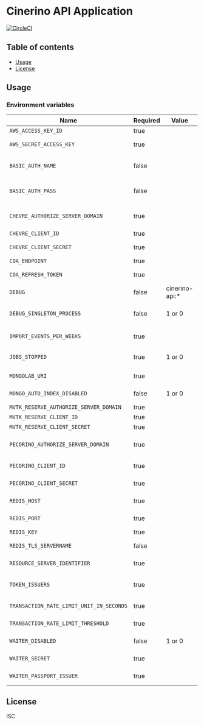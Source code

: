 # Cinerino API Application

[![CircleCI](https://circleci.com/gh/cinerino/api.svg?style=svg)](https://circleci.com/gh/cinerino/api)

## Table of contents

* [Usage](#usage)
* [License](#license)

## Usage

### Environment variables

| Name                                     | Required | Value          | Purpose                            |
| ---------------------------------------- | -------- | -------------- | ---------------------------------- |
| `AWS_ACCESS_KEY_ID`                      | true     |                | AWS access key                     |
| `AWS_SECRET_ACCESS_KEY`                  | true     |                | AWS secret access key              |
| `BASIC_AUTH_NAME`                        | false    |                | Basic authentication user name     |
| `BASIC_AUTH_PASS`                        | false    |                | Basic authentication user password |
| `CHEVRE_AUTHORIZE_SERVER_DOMAIN`         | true     |                | Chevre authorize server domain     |
| `CHEVRE_CLIENT_ID`                       | true     |                | Chevre client id                   |
| `CHEVRE_CLIENT_SECRET`                   | true     |                | Chevre client secret               |
| `COA_ENDPOINT`                           | true     |                | COA endpoint                       |
| `COA_REFRESH_TOKEN`                      | true     |                | COA refresh token                  |
| `DEBUG`                                  | false    | cinerino-api:* | Debug                              |
| `DEBUG_SINGLETON_PROCESS`                | false    | 1 or 0         | Singleton Process Debug Flag       |
| `IMPORT_EVENTS_PER_WEEKS`                | true     |                | イベントインポート処理単位期間     |
| `JOBS_STOPPED`                           | true     | 1 or 0         | 非同期ジョブ停止フラグ             |
| `MONGOLAB_URI`                           | true     |                | MongoDB connection URI             |
| `MONGO_AUTO_INDEX_DISABLED`              | false    | 1 or 0         | MongoDB auto index flag            |
| `MVTK_RESERVE_AUTHORIZE_SERVER_DOMAIN`   | true     |                | Mvtk credentials                   |
| `MVTK_RESERVE_CLIENT_ID`                 | true     |                | Mvtk credentials                   |
| `MVTK_RESERVE_CLIENT_SECRET`             | true     |                | Mvtk credentials                   |
| `PECORINO_AUTHORIZE_SERVER_DOMAIN`       | true     |                | Pecorino authorize server domain   |
| `PECORINO_CLIENT_ID`                     | true     |                | Pecorino client id                 |
| `PECORINO_CLIENT_SECRET`                 | true     |                | Pecorino client secret             |
| `REDIS_HOST`                             | true     |                | Redis Cache host                   |
| `REDIS_PORT`                             | true     |                | Redis Cache port                   |
| `REDIS_KEY`                              | true     |                | Redis Cache key                    |
| `REDIS_TLS_SERVERNAME`                   | false    |                | Redis Cache host                   |
| `RESOURCE_SERVER_IDENTIFIER`             | true     |                | Resource server identifier         |
| `TOKEN_ISSUERS`                          | true     |                | Token issuers(Comma-separated)     |
| `TRANSACTION_RATE_LIMIT_UNIT_IN_SECONDS` | true     |                | Transaction rate limit unit        |
| `TRANSACTION_RATE_LIMIT_THRESHOLD`       | true     |                | Transaction rate limit threshold   |
| `WAITER_DISABLED`                        | false    | 1 or 0         | WAITER Disable Flag                |
| `WAITER_SECRET`                          | true     |                | WAITER Pasport Token Secret        |
| `WAITER_PASSPORT_ISSUER`                 | true     |                | WAITER Pasport Issuer              |

## License

ISC
